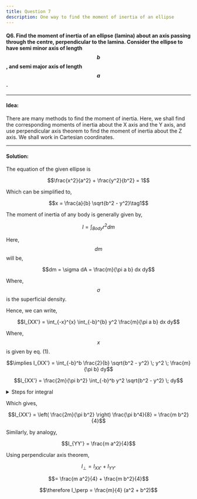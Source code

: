 ```yaml
---
title: Question 7
description: One way to find the moment of inertia of an ellipse
---
```


<script src="https://cdn.mathjax.org/mathjax/latest/MathJax.js?config=TeX-AMS-MML_HTMLorMML" type="text/javascript"></script>

#### Q6. Find the moment of inertia of an ellipse (lamina) about an axis passing through the centre, perpendicular to the lamina. Consider the ellipse to have semi minor axis of length $$b$$, and semi major axis of length $$a$$.

---

#### Idea:

There are many methods to find the moment of inertia. Here, we shall find the corresponding moments of inertia about the X axis and the Y axis, and use perpendicular axis theorem to find the moment of inertia about the Z axis. We shall work in Cartesian coordinates.

---

#### Solution:

The equation of the given ellipse is 

$$\frac{x^2}{a^2} + \frac{y^2}{b^2} = 1$$

Which can be simplified to,

$$x = \frac{a}{b} \sqrt{b^2 - y^2}\tag1$$

The moment of inertia of any body is generally given by,

$$I = \int_{Body} r^2 dm$$

Here, $$dm$$ will be,

$$dm = \sigma dA = \frac{m}{\pi a b} dx dy$$

Where, $$\sigma$$ is the superficial density.

Hence, we can write,

$$I_{XX'} = \int_{-x}^{x} \int_{-b}^{b} y^2 \frac{m}{\pi a b} dx dy$$

Where, $$x$$ is given by eq. (1).

$$\implies I_{XX'} = \int_{-b}^b \frac{2}{b} \sqrt{b^2 - y^2} \; y^2 \; \frac{m}{\pi b} dy$$

$$I_{XX'} = \frac{2m}{\pi b^2} \int_{-b}^b y^2 \sqrt{b^2 - y^2} \; dy$$

<details>
<summary> Steps for integral </summary>

$$\int_{-b}^b y^2 \sqrt{b^2 - y^2} \; dy$$

We shall use a substitution,

$$y = b \sin \alpha$$

$$\implies dy = b \cos \alpha d \alpha$$

And corresponding change of limits, we get

$$= \int_{-\frac{\pi}{2}}^{\frac{\pi}{2}} b^2 \sin^2 \alpha ( b \cos \alpha) \; b \cos \alpha d \alpha$$

$$= b^4 \int_{-\frac{\pi}{2}}^{\frac{\pi}{2}} \sin^2 \alpha \cos^2 \alpha \; d \alpha$$

Multiplying and dividing by $4$ for the $\sin 2 \alpha$ formula and using $\sin^2 \alpha = \frac{1 - \cos 2 \alpha}{2}$

$$= \frac{b^4}{4} \left( \int_{-\frac{\pi}{2}}^{\frac{\pi}{2}} \frac{1}{2} d \alpha - \int_{-\frac{\pi}{2}}^{\frac{\pi}{2}} \frac{cos 4 \alpha}{2} d\alpha \right)$$

$$= \frac{b^4}{4} \left( \frac{\pi}{2} - \frac{1}{8} \sin 4 \alpha \Bigr|_{-\frac{\pi}{2}}^{\frac{\pi}{2}} \right)$$

$$= \frac{b^4}{4} \left( \frac{\pi}{2} - 0 \right)$$

$$\implies \int_{-b}^b y^2 \sqrt{b^2 - y^2} \; dy = \frac{\pi b^4}{8}$$

</details>

Which gives,

$$I_{XX'} = \left( \frac{2m}{\pi b^2} \right) \frac{\pi b^4}{8} = \frac{m b^2}{4}$$

Similarly, by analogy,

$$I_{YY'} = \frac{m a^2}{4}$$

Using perpendicular axis theorem,

$$I_\perp = I_{XX'} + I_{YY'}$$

$$= \frac{m a^2}{4} + \frac{m b^2}{4}$$

$$\therefore I_\perp = \frac{m}{4} (a^2 + b^2)$$
